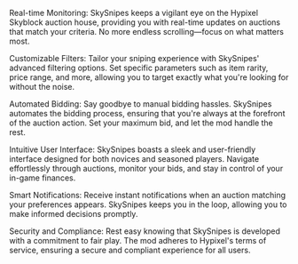 Real-time Monitoring: SkySnipes keeps a vigilant eye on the Hypixel Skyblock auction house, providing you with real-time updates on auctions that match your criteria. No more endless scrolling—focus on what matters most.

Customizable Filters: Tailor your sniping experience with SkySnipes' advanced filtering options. Set specific parameters such as item rarity, price range, and more, allowing you to target exactly what you're looking for without the noise.

Automated Bidding: Say goodbye to manual bidding hassles. SkySnipes automates the bidding process, ensuring that you're always at the forefront of the auction action. Set your maximum bid, and let the mod handle the rest.

Intuitive User Interface: SkySnipes boasts a sleek and user-friendly interface designed for both novices and seasoned players. Navigate effortlessly through auctions, monitor your bids, and stay in control of your in-game finances.

Smart Notifications: Receive instant notifications when an auction matching your preferences appears. SkySnipes keeps you in the loop, allowing you to make informed decisions promptly.

Security and Compliance: Rest easy knowing that SkySnipes is developed with a commitment to fair play. The mod adheres to Hypixel's terms of service, ensuring a secure and compliant experience for all users.
